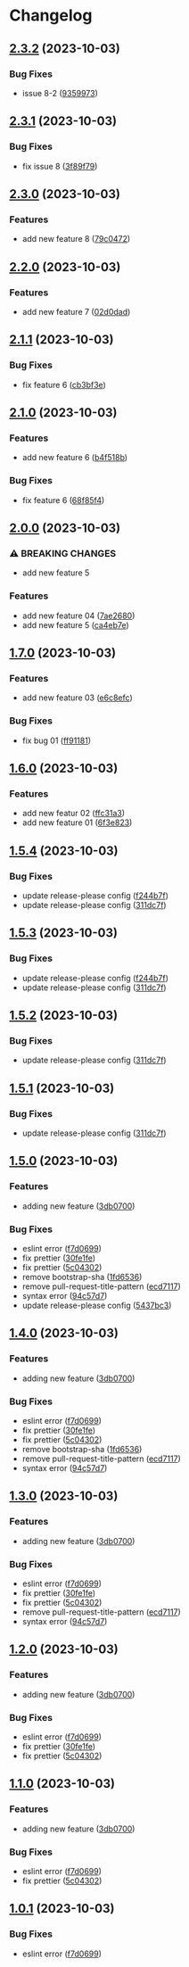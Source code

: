 # Changelog

## [2.3.2](https://github.com/hung-cybo/demo-release-please/compare/v2.3.1...2.3.2) (2023-10-03)


### Bug Fixes

* issue 8-2 ([9359973](https://github.com/hung-cybo/demo-release-please/commit/93599732ac1f9f96fab63d8b3a1afcd9d42de531))

## [2.3.1](https://github.com/hung-cybo/demo-release-please/compare/v2.3.0...v2.3.1) (2023-10-03)


### Bug Fixes

* fix issue 8 ([3f89f79](https://github.com/hung-cybo/demo-release-please/commit/3f89f790b15b873bed4d2b6ea4bc2f945cff16e2))

## [2.3.0](https://github.com/hung-cybo/demo-release-please/compare/v2.2.0...v2.3.0) (2023-10-03)


### Features

* add new feature 8 ([79c0472](https://github.com/hung-cybo/demo-release-please/commit/79c04726db4d7f11bea1973b753055fb391cb60c))

## [2.2.0](https://github.com/hung-cybo/demo-release-please/compare/v2.1.1...v2.2.0) (2023-10-03)


### Features

* add new feature 7 ([02d0dad](https://github.com/hung-cybo/demo-release-please/commit/02d0dadeaaff835565ab4adbf50420845286a767))

## [2.1.1](https://github.com/hung-cybo/demo-release-please/compare/v2.1.0...v2.1.1) (2023-10-03)


### Bug Fixes

* fix feature 6 ([cb3bf3e](https://github.com/hung-cybo/demo-release-please/commit/cb3bf3e59d417c363c4f5d72626a4bb181856466))

## [2.1.0](https://github.com/hung-cybo/demo-release-please/compare/v2.0.0...v2.1.0) (2023-10-03)


### Features

* add new feature 6 ([b4f518b](https://github.com/hung-cybo/demo-release-please/commit/b4f518b0a3345b1e8a02c367039670db72a38674))


### Bug Fixes

* fix feature 6 ([68f85f4](https://github.com/hung-cybo/demo-release-please/commit/68f85f47ef2b0593f217fce31f5f97b57dd79e5f))

## [2.0.0](https://github.com/hung-cybo/demo-release-please/compare/v1.7.0...v2.0.0) (2023-10-03)


### ⚠ BREAKING CHANGES

* add new feature 5

### Features

* add new feature 04 ([7ae2680](https://github.com/hung-cybo/demo-release-please/commit/7ae268086b0ca3aa2819e36baae4711f669ca871))
* add new feature 5 ([ca4eb7e](https://github.com/hung-cybo/demo-release-please/commit/ca4eb7ed67af7a9c85baa3a9776f26c9af325788))

## [1.7.0](https://github.com/hung-cybo/demo-release-please/compare/v1.6.0...v1.7.0) (2023-10-03)


### Features

* add new feature 03 ([e6c8efc](https://github.com/hung-cybo/demo-release-please/commit/e6c8efca83daac28ec71d74a3f53b86dea3dfa14))


### Bug Fixes

* fix bug 01 ([ff91181](https://github.com/hung-cybo/demo-release-please/commit/ff91181726c80903045d5220b6983989124a8843))

## [1.6.0](https://github.com/hung-cybo/demo-release-please/compare/v1.5.4...v1.6.0) (2023-10-03)


### Features

* add new featur 02 ([ffc31a3](https://github.com/hung-cybo/demo-release-please/commit/ffc31a321377ea742df85662b2ce545ab14b1400))
* add new feature 01 ([6f3e823](https://github.com/hung-cybo/demo-release-please/commit/6f3e82358a3aff59e47a96bf42301ed366bfd8fe))

## [1.5.4](https://github.com/hung-cybo/demo-release-please/compare/v1.5.3...v1.5.4) (2023-10-03)


### Bug Fixes

* update release-please config ([f244b7f](https://github.com/hung-cybo/demo-release-please/commit/f244b7f652248873a27a1c0705358c034983e6ad))
* update release-please config ([311dc7f](https://github.com/hung-cybo/demo-release-please/commit/311dc7ff345fb4256067b78cfc3d62389fd42545))

## [1.5.3](https://github.com/hung-cybo/demo-release-please/compare/v1.5.2...v1.5.3) (2023-10-03)


### Bug Fixes

* update release-please config ([f244b7f](https://github.com/hung-cybo/demo-release-please/commit/f244b7f652248873a27a1c0705358c034983e6ad))
* update release-please config ([311dc7f](https://github.com/hung-cybo/demo-release-please/commit/311dc7ff345fb4256067b78cfc3d62389fd42545))

## [1.5.2](https://github.com/hung-cybo/demo-release-please/compare/v1.5.1...v1.5.2) (2023-10-03)


### Bug Fixes

* update release-please config ([311dc7f](https://github.com/hung-cybo/demo-release-please/commit/311dc7ff345fb4256067b78cfc3d62389fd42545))

## [1.5.1](https://github.com/hung-cybo/demo-release-please/compare/v1.5.0...v1.5.1) (2023-10-03)


### Bug Fixes

* update release-please config ([311dc7f](https://github.com/hung-cybo/demo-release-please/commit/311dc7ff345fb4256067b78cfc3d62389fd42545))

## [1.5.0](https://github.com/hung-cybo/demo-release-please/compare/v1.4.0...v1.5.0) (2023-10-03)


### Features

* adding new feature ([3db0700](https://github.com/hung-cybo/demo-release-please/commit/3db07008139e6656ddd314d2e9015d3865d3c8c2))


### Bug Fixes

* eslint error ([f7d0699](https://github.com/hung-cybo/demo-release-please/commit/f7d0699cec9ea4c617a0e72442b1303b3ece316d))
* fix prettier ([30fe1fe](https://github.com/hung-cybo/demo-release-please/commit/30fe1fe7e436c7d8dc76108fe0d4ea53de0d4375))
* fix prettier ([5c04302](https://github.com/hung-cybo/demo-release-please/commit/5c0430288c896c79c2fe63e5786e9236c67ba126))
* remove bootstrap-sha ([1fd6536](https://github.com/hung-cybo/demo-release-please/commit/1fd6536ff33204c851e4d6706673de86ff7df6d6))
* remove pull-request-title-pattern ([ecd7117](https://github.com/hung-cybo/demo-release-please/commit/ecd71170a630344ef159f745700216be8a5e68a9))
* syntax error ([94c57d7](https://github.com/hung-cybo/demo-release-please/commit/94c57d74a6c34294405d03bafbb162fbec44d262))
* update release-please config ([5437bc3](https://github.com/hung-cybo/demo-release-please/commit/5437bc394fffceb423dc9b980fafc9a03ed73141))

## [1.4.0](https://github.com/hung-cybo/demo-release-please/compare/v1.3.0...v1.4.0) (2023-10-03)


### Features

* adding new feature ([3db0700](https://github.com/hung-cybo/demo-release-please/commit/3db07008139e6656ddd314d2e9015d3865d3c8c2))


### Bug Fixes

* eslint error ([f7d0699](https://github.com/hung-cybo/demo-release-please/commit/f7d0699cec9ea4c617a0e72442b1303b3ece316d))
* fix prettier ([30fe1fe](https://github.com/hung-cybo/demo-release-please/commit/30fe1fe7e436c7d8dc76108fe0d4ea53de0d4375))
* fix prettier ([5c04302](https://github.com/hung-cybo/demo-release-please/commit/5c0430288c896c79c2fe63e5786e9236c67ba126))
* remove bootstrap-sha ([1fd6536](https://github.com/hung-cybo/demo-release-please/commit/1fd6536ff33204c851e4d6706673de86ff7df6d6))
* remove pull-request-title-pattern ([ecd7117](https://github.com/hung-cybo/demo-release-please/commit/ecd71170a630344ef159f745700216be8a5e68a9))
* syntax error ([94c57d7](https://github.com/hung-cybo/demo-release-please/commit/94c57d74a6c34294405d03bafbb162fbec44d262))

## [1.3.0](https://github.com/hung-cybo/demo-release-please/compare/v1.2.0...v1.3.0) (2023-10-03)


### Features

* adding new feature ([3db0700](https://github.com/hung-cybo/demo-release-please/commit/3db07008139e6656ddd314d2e9015d3865d3c8c2))


### Bug Fixes

* eslint error ([f7d0699](https://github.com/hung-cybo/demo-release-please/commit/f7d0699cec9ea4c617a0e72442b1303b3ece316d))
* fix prettier ([30fe1fe](https://github.com/hung-cybo/demo-release-please/commit/30fe1fe7e436c7d8dc76108fe0d4ea53de0d4375))
* fix prettier ([5c04302](https://github.com/hung-cybo/demo-release-please/commit/5c0430288c896c79c2fe63e5786e9236c67ba126))
* remove pull-request-title-pattern ([ecd7117](https://github.com/hung-cybo/demo-release-please/commit/ecd71170a630344ef159f745700216be8a5e68a9))
* syntax error ([94c57d7](https://github.com/hung-cybo/demo-release-please/commit/94c57d74a6c34294405d03bafbb162fbec44d262))

## [1.2.0](https://github.com/hung-cybo/demo-release-please/compare/v1.1.0...v1.2.0) (2023-10-03)


### Features

* adding new feature ([3db0700](https://github.com/hung-cybo/demo-release-please/commit/3db07008139e6656ddd314d2e9015d3865d3c8c2))


### Bug Fixes

* eslint error ([f7d0699](https://github.com/hung-cybo/demo-release-please/commit/f7d0699cec9ea4c617a0e72442b1303b3ece316d))
* fix prettier ([30fe1fe](https://github.com/hung-cybo/demo-release-please/commit/30fe1fe7e436c7d8dc76108fe0d4ea53de0d4375))
* fix prettier ([5c04302](https://github.com/hung-cybo/demo-release-please/commit/5c0430288c896c79c2fe63e5786e9236c67ba126))

## [1.1.0](https://github.com/hung-cybo/demo-release-please/compare/v1.0.1...v1.1.0) (2023-10-03)

### Features

- adding new feature ([3db0700](https://github.com/hung-cybo/demo-release-please/commit/3db07008139e6656ddd314d2e9015d3865d3c8c2))

### Bug Fixes

- eslint error ([f7d0699](https://github.com/hung-cybo/demo-release-please/commit/f7d0699cec9ea4c617a0e72442b1303b3ece316d))
- fix prettier ([5c04302](https://github.com/hung-cybo/demo-release-please/commit/5c0430288c896c79c2fe63e5786e9236c67ba126))

## [1.0.1](https://github.com/hung-cybo/demo-release-please/compare/v1.0.0...v1.0.1) (2023-10-03)

### Bug Fixes

- eslint error ([f7d0699](https://github.com/hung-cybo/demo-release-please/commit/f7d0699cec9ea4c617a0e72442b1303b3ece316d))
